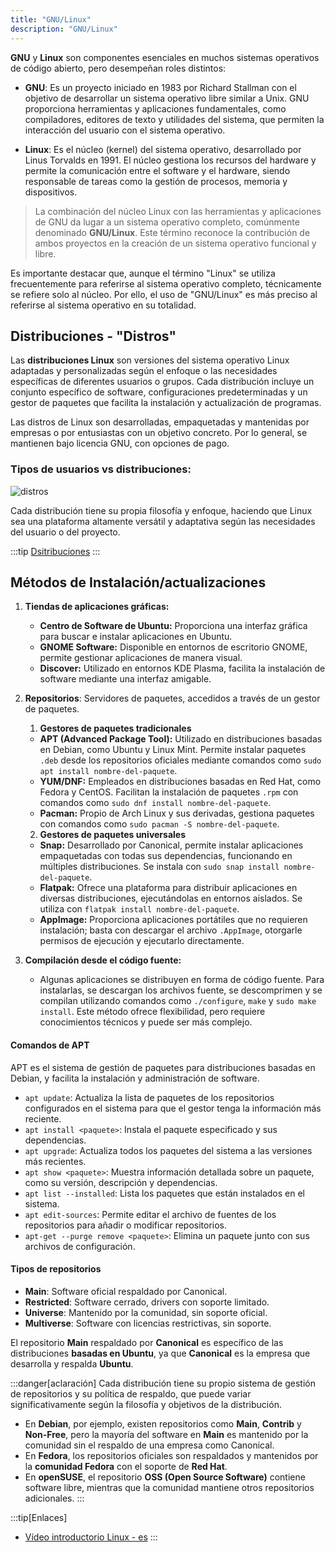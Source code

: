 ```yaml
---
title: "GNU/Linux"  
description: "GNU/Linux"
---
```


**GNU** y **Linux** son componentes esenciales en muchos sistemas operativos de código abierto, pero desempeñan roles distintos:

- **GNU**: Es un proyecto iniciado en 1983 por Richard Stallman con el objetivo de desarrollar un sistema operativo libre similar a Unix. GNU proporciona herramientas y aplicaciones fundamentales, como compiladores, editores de texto y utilidades del sistema, que permiten la interacción del usuario con el sistema operativo.

- **Linux**: Es el núcleo (kernel) del sistema operativo, desarrollado por Linus Torvalds en 1991. El núcleo gestiona los recursos del hardware y permite la comunicación entre el software y el hardware, siendo responsable de tareas como la gestión de procesos, memoria y dispositivos. 

> La combinación del núcleo Linux con las herramientas y aplicaciones de GNU da lugar a un sistema operativo completo, comúnmente denominado **GNU/Linux**. Este término reconoce la contribución de ambos proyectos en la creación de un sistema operativo funcional y libre.

Es importante destacar que, aunque el término "Linux" se utiliza frecuentemente para referirse al sistema operativo completo, técnicamente se refiere solo al núcleo. Por ello, el uso de "GNU/Linux" es más preciso al referirse al sistema operativo en su totalidad.

## Distribuciones - "Distros"

Las **distribuciones Linux** son versiones del sistema operativo Linux adaptadas y personalizadas según el enfoque o las necesidades específicas de diferentes usuarios o grupos. Cada distribución incluye un conjunto específico de software, configuraciones predeterminadas y un gestor de paquetes que facilita la instalación y actualización de programas.

Las distros de Linux son desarrolladas, empaquetadas y mantenidas por empresas o por entusiastas con un objetivo concreto. Por lo general, se mantienen bajo licencia GNU, con opciones de pago.

### Tipos de usuarios vs distribuciones:

![distros](https://miro.medium.com/v2/resize:fit:1400/format:webp/1*hxY05AVCBHC5wqXi2q81Qg.png)

Cada distribución tiene su propia filosofía y enfoque, haciendo que Linux sea una plataforma altamente versátil y adaptativa según las necesidades del usuario o del proyecto.

:::tip
[Dsitribuciones](https://upload.wikimedia.org/wikipedia/commons/1/1b/Linux_Distribution_Timeline.svg)
:::

## Métodos de Instalación/actualizaciones

1. **Tiendas de aplicaciones gráficas:**
    - **Centro de Software de Ubuntu:** Proporciona una interfaz gráfica para buscar e instalar aplicaciones en Ubuntu.
    - **GNOME Software:** Disponible en entornos de escritorio GNOME, permite gestionar aplicaciones de manera visual.
    - **Discover:** Utilizado en entornos KDE Plasma, facilita la instalación de software mediante una interfaz amigable.

2. **Repositorios**: Servidores de paquetes, accedidos a través de un gestor de paquetes.
   1. **Gestores de paquetes tradicionales**
    - **APT (Advanced Package Tool):** Utilizado en distribuciones basadas en Debian, como Ubuntu y Linux Mint. Permite instalar paquetes `.deb` desde los repositorios oficiales mediante comandos como `sudo apt install nombre-del-paquete`.
    - **YUM/DNF:** Empleados en distribuciones basadas en Red Hat, como Fedora y CentOS. Facilitan la instalación de paquetes `.rpm` con comandos como `sudo dnf install nombre-del-paquete`.
    - **Pacman:** Propio de Arch Linux y sus derivadas, gestiona paquetes con comandos como `sudo pacman -S nombre-del-paquete`.

   2. **Gestores de paquetes universales**
    - **Snap:** Desarrollado por Canonical, permite instalar aplicaciones empaquetadas con todas sus dependencias, funcionando en múltiples distribuciones. Se instala con `sudo snap install nombre-del-paquete`.
    - **Flatpak:** Ofrece una plataforma para distribuir aplicaciones en diversas distribuciones, ejecutándolas en entornos aislados. Se utiliza con `flatpak install nombre-del-paquete`.
    - **AppImage:** Proporciona aplicaciones portátiles que no requieren instalación; basta con descargar el archivo `.AppImage`, otorgarle permisos de ejecución y ejecutarlo directamente.

3. **Compilación desde el código fuente:**
    - Algunas aplicaciones se distribuyen en forma de código fuente. Para instalarlas, se descargan los archivos fuente, se descomprimen y se compilan utilizando comandos como `./configure`, `make` y `sudo make install`. Este método ofrece flexibilidad, pero requiere conocimientos técnicos y puede ser más complejo.


#### Comandos de APT

APT es el sistema de gestión de paquetes para distribuciones basadas en Debian, y facilita la instalación y administración de software.

- `apt update`: Actualiza la lista de paquetes de los repositorios configurados en el sistema para que el gestor tenga la información más reciente.
- `apt install <paquete>`: Instala el paquete especificado y sus dependencias.
- `apt upgrade`: Actualiza todos los paquetes del sistema a las versiones más recientes.
- `apt show <paquete>`: Muestra información detallada sobre un paquete, como su versión, descripción y dependencias.
- `apt list --installed`: Lista los paquetes que están instalados en el sistema.
- `apt edit-sources`: Permite editar el archivo de fuentes de los repositorios para añadir o modificar repositorios.
- `apt-get --purge remove <paquete>`: Elimina un paquete junto con sus archivos de configuración.

#### Tipos de repositorios
- **Main**: Software oficial respaldado por Canonical.
- **Restricted**: Software cerrado, drivers con soporte limitado.
- **Universe**: Mantenido por la comunidad, sin soporte oficial.
- **Multiverse**: Software con licencias restrictivas, sin soporte.
  
El repositorio **Main** respaldado por **Canonical** es específico de las distribuciones **basadas en Ubuntu**, ya que **Canonical** es la empresa que desarrolla y respalda **Ubuntu**. 

:::danger[aclaración]
Cada distribución tiene su propio sistema de gestión de repositorios y su política de respaldo, que puede variar significativamente según la filosofía y objetivos de la distribución.

- En **Debian**, por ejemplo, existen repositorios como **Main**, **Contrib** y **Non-Free**, pero la mayoría del software en **Main** es mantenido por la comunidad sin el respaldo de una empresa como Canonical.
- En **Fedora**, los repositorios oficiales son respaldados y mantenidos por la **comunidad Fedora** con el soporte de **Red Hat**.
- En **openSUSE**, el repositorio **OSS (Open Source Software)** contiene software libre, mientras que la comunidad mantiene otros repositorios adicionales.
:::
  
:::tip[Enlaces]  
  - [Vídeo introductorio Linux - es](https://www.youtube.com/watch?v=UUJ0dFpj1-M&t=19s)
:::
